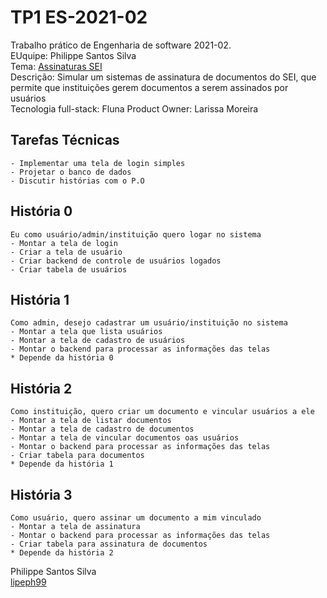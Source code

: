 # TP1 ES-2021-02
Trabalho prático de Engenharia de software 2021-02.\
EUquipe: Philippe Santos Silva\
Tema: [Assinaturas SEI](https://github.com/lipeph99/ES-2021-02)\
Descrição: Simular um sistemas de assinatura de documentos do SEI, que permite que instituições gerem documentos a serem assinados por usuários\
Tecnologia full-stack: Fluna
Product Owner: Larissa Moreira

## Tarefas Técnicas
    - Implementar uma tela de login simples
    - Projetar o banco de dados
    - Discutir histórias com o P.O

## História 0
    Eu como usuário/admin/instituição quero logar no sistema
    - Montar a tela de login
    - Criar a tela de usuário
    - Criar backend de controle de usuários logados
    - Criar tabela de usuários

## História 1
    Como admin, desejo cadastrar um usuário/instituição no sistema
    - Montar a tela que lista usuários
    - Montar a tela de cadastro de usuários
    - Montar o backend para processar as informações das telas
    * Depende da história 0

## História 2
    Como instituição, quero criar um documento e vincular usuários a ele
    - Montar a tela de listar documentos
    - Montar a tela de cadastro de documentos
    - Montar a tela de vincular documentos oas usuários
    - Montar o backend para processar as informações das telas
    - Criar tabela para documentos
    * Depende da história 1

## História 3
    Como usuário, quero assinar um documento a mim vinculado
    - Montar a tela de assinatura
    - Montar o backend para processar as informações das telas
    - Criar tabela para assinatura de documentos
    * Depende da história 2
    
 Philippe Santos Silva\
 [lipeph99](https://github.com/lipeph99)